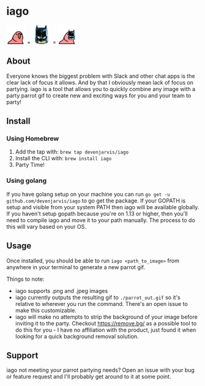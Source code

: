 # iago
<img src="https://raw.githubusercontent.com/devenjarvis/iago/master/data/parrot.gif" width="50" height="50
"/> + <img src="https://raw.githubusercontent.com/devenjarvis/iago/master/data/batman.png" width="50" height="50
"/> = <img src="https://raw.githubusercontent.com/devenjarvis/iago/master/data/parrot_out.gif" width="50" height="50
"/>

## About
Everyone knows the biggest problem with Slack and other chat apps is the clear lack of focus it allows. And by that I obviously mean lack of focus on partying. iago is a tool that allows you to quickly combine any image with a party parrot gif to create new and exciting ways for you and your team to party! 

## Install

### Using Homebrew
1. Add the tap with: `brew tap devenjarvis/iago`
2. Install the CLI with: `brew install iago`
3. Party Time!

### Using golang
If you have golang setup on your machine you can run `go get -u github.com/devenjarvis/iago` to go get the package. If your GOPATH is setup and visible from your system PATH then iago will be available globally. If you haven't setup gopath because you're on 1.13 or higher, then you'll need to compile iago and move it to your path manually. The process to do this will vary based on your OS.

## Usage
Once installed, you should be able to run `iago <path_to_image>` from anywhere in your terminal to generate a new parrot gif.

Things to note:
- iago supports .png and .jpeg images
- iago currently outputs the resulting gif to `./parrot_out.gif` so it's relative to wherever you run the command. There's an open issue to make this customizable.
- iago will make no attempts to strip the background of your image before inviting it to the party. Checkout https://remove.bg/ as a possible tool to do this for you - I have no affiliation with the product, just found it when looking for a quick background removal solution.

## Support
iago not meeting your parrot partying needs? Open an issue with your bug or feature request and I'll probably get around to it at some point.